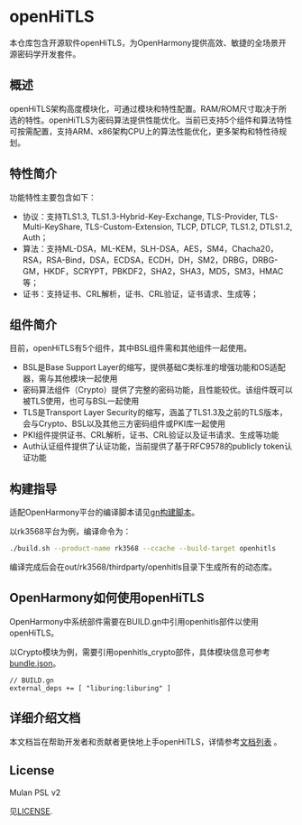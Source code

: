 # openHiTLS
本仓库包含开源软件openHiTLS，为OpenHarmony提供高效、敏捷的全场景开源密码学开发套件。

## 概述

openHiTLS架构高度模块化，可通过模块和特性配置。RAM/ROM尺寸取决于所选的特性。openHiTLS为密码算法提供性能优化。当前已支持5个组件和算法特性可按需配置，支持ARM、x86架构CPU上的算法性能优化，更多架构和特性待规划。

## 特性简介

功能特性主要包含如下：

- 协议：支持TLS1.3, TLS1.3-Hybrid-Key-Exchange, TLS-Provider, TLS-Multi-KeyShare, TLS-Custom-Extension, TLCP, DTLCP, TLS1.2, DTLS1.2, Auth；
- 算法：支持ML-DSA，ML-KEM，SLH-DSA，AES，SM4，Chacha20，RSA，RSA-Bind，DSA，ECDSA，ECDH，DH，SM2，DRBG，DRBG-GM，HKDF，SCRYPT，PBKDF2，SHA2，SHA3，MD5，SM3，HMAC等；
- 证书：支持证书、CRL解析，证书、CRL验证，证书请求、生成等；


## 组件简介

目前，openHiTLS有5个组件，其中BSL组件需和其他组件一起使用。
- BSL是Base Support Layer的缩写，提供基础C类标准的增强功能和OS适配器，需与其他模块一起使用
- 密码算法组件（Crypto）提供了完整的密码功能，且性能较优。该组件既可以被TLS使用，也可与BSL一起使用
- TLS是Transport Layer Security的缩写，涵盖了TLS1.3及之前的TLS版本，会与Crypto、BSL以及其他三方密码组件或PKI库一起使用
- PKI组件提供证书、CRL解析，证书、CRL验证以及证书请求、生成等功能
- Auth认证组件提供了认证功能，当前提供了基于RFC9578的publicly token认证功能

## 构建指导

适配OpenHarmony平台的编译脚本请见[gn构建脚本](BUILD.gn)。


以rk3568平台为例，编译命令为：
```bash
./build.sh --product-name rk3568 --ccache --build-target openhitls
```
编译完成后会在out/rk3568/thirdparty/openhitls目录下生成所有的动态库。

## OpenHarmony如何使用openHiTLS

OpenHarmony中系统部件需要在BUILD.gn中引用openhitls部件以使用openHiTLS。

以Crypto模块为例，需要引用openhitls_crypto部件，具体模块信息可参考[bundle.json](bundle.json)。
 
```
// BUILD.gn
external_deps += [ "liburing:liburing" ]
```

## 详细介绍文档

本文档旨在帮助开发者和贡献者更快地上手openHiTLS，详情参考[文档列表](docs/index/index.md) 。


## License

Mulan PSL v2

见[LICENSE](LICENSE).
